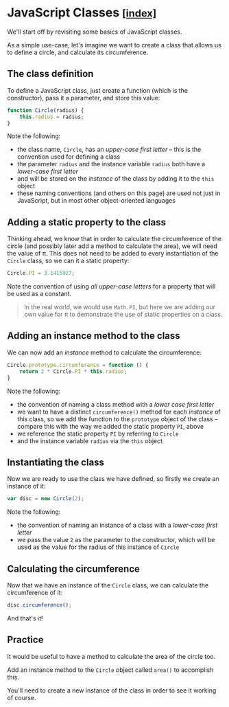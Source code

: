 # JavaScript Classes <small>[[index]](README.md)</small>

We'll start off by revisiting some basics of JavaScript classes.

As a simple use-case, let's imagine we want to create a class that allows us to define a circle, and calculate its circumference.

## The class definition

To define a JavaScript class, just create a function (which is the constructor), pass it a parameter, and store this value:

``` js
function Circle(radius) {
    this.radius = radius;
}
```

Note the following:

- the class name, `Circle`, has an _upper-case first letter_ &ndash; this is the convention used for defining a class
- the parameter `radius` and the instance variable `radius` both have a _lower-case first letter_
- and will be stored on the _instance_ of the class by adding it to the `this` object
- these naming conventions (and others on this page) are used not just in JavaScript, but in most other object-oriented languages


## Adding a static property to the class

Thinking ahead, we know that in order to calculate the circumference of the circle (and possibly later add a method to calculate the area), we will need the value of &pi;. This does not need to be added to every instantiation of the `Circle` class, so we can it a static property:

``` js
Circle.PI = 3.1415927;
```

Note the convention of using _all upper-case letters_ for a property that will be used as a constant.

> In the real world, we would use `Math.PI`, but here we are adding our own value for &pi; to demonstrate the use of static properties on a class.

## Adding an instance method to the class

We can now add an _instance_ method to calculate the circumference:

``` js
Circle.prototype.circumference = function () {
    return 2 * Circle.PI * this.radius;
}
```

Note the following:

- the convention of naming a class method with a _lower case first letter_
- we want to have a distinct `circumference()` method for each _instance_ of this class, so we add the function to the `prototype` object of the class &ndash; compare this with the way we added the static property `PI`, above
- we reference the static property `PI` by referring to `Circle`
- and the instance variable `radius` via the `this` object

## Instantiating the class

Now we are ready to use the class we have defined, so firstly we create an instance of it:

``` js
var disc = new Circle(2);
```

Note the following:

- the convention of naming an instance of a class with a _lower-case first letter_
- we pass the value `2` as the parameter to the constructor, which will be used as the value for the radius of this instance of `Circle`

## Calculating the circumference

Now that we have an instance of the `Circle` class, we can calculate the circumference of it:

``` js
disc.circumference();
```

And that's it!

## Practice

It would be useful to have a method to calculate the area of the circle too.

Add an instance method to the `Circle` object called `area()` to accomplish this.

You'll need to create a new instance of the class in order to see it working of course.
